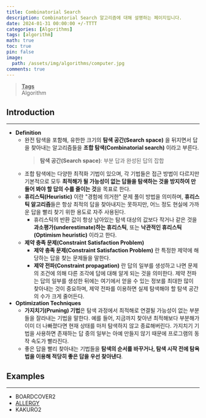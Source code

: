 ```yaml
---
title: Combinatorial Search
description: Combinatorial Search 알고리즘에 대해 설명하는 페이지입니다.
date: 2024-01-31 00:00:00 +/-TTTT
categories: [Algorithms]
tags: [algorithm]
math: true
toc: true
pin: false
image:
  path: /assets/img/algorithms/computer.jpg
comments: true
---
```


<blockquote class="prompt-info"><p><strong><u>Tags</u></strong> <br />
Algorithm</p></blockquote>

## Introduction

<hr />

- **Definition**
  - 완전 탐색을 포함해, 유한한 크기의 **탐색 공간(Search space)** 을 뒤지면서 답을 찾아내는 알고리즘들을 **조합 탐색(Combinatorial search)** 이라고 부른다.
    > **탐색 공간(Search space)**: 부분 답과 완성된 답의 잡합
  - 조합 탐색에는 다양한 최적화 기법이 있으며, 각 기법들은 접근 방법이 다르지만 기본적으로 모두 **최적해가 될 가능성이 없는 답들을 탐색하는 것을 방지하여 만들어 봐야 할 답의 수를 줄이는 것**을 목표로 한다.
  - **휴리스틱(Heuristic)** 이란 "경험에 의거한" 문제 풀이 방법을 의미하며, **휴리스틱 알고리즘**들은 항상 최적의 답을 찾아내지는 못하지만, 어느 정도 현실에 가까운 답을 빨리 찾기 위한 용도로 자주 사용된다.
    - 휴리스틱의 반환 값이 항상 남아있는 탐색 대상의 값보다 작거나 같은 것을 **과소평가(underestimate)하는 휴리스틱**, 또는 **낙관적인 휴리스틱(Optimism heuristic)** 이라고 한다.
  - **제약 충족 문제(Constraint Satisfaction Problem)**
    - **제약 충족 문제(Constraint Satisfaction Problem)** 란 특정한 제약에 해당하는 답을 찾는 문제들을 말한다.
    - **제약 전파(Constraint propagation)** 란 답의 일부를 생성하고 나면 문제의 조건에 의해 다른 조각에 답에 대해 알게 되는 것을 의미한다. 제약 전파는 답의 일부를 생성한 뒤에는 여기에서 얻을 수 있는 정보를 최대한 많이 찾아내는 것이 중요하며, 제약 전파를 이용하면 실제 탐색해야 할 탐색 공간의 수가 크게 줄어든다.
- **Optimization Techniques**
  - **가지치기(Pruning) 기법**은 탐색 과정에서 최적해로 연결될 가능성이 없는 부분들을 잘라내는 기법을 말한다. 예를 들어, 지금까지 찾아낸 최적해보다 부분해가 이미 더 나빠졌다면 현재 상태를 마저 탐색하지 않고 종료해버린다. 가지치기 기법을 사용하면 존재하는 답 중의 일부는 아예 만들지 않기 때문에 프로그램의 동작 속도가 빨라진다.
  - 좋은 답을 빨리 찾아내는 기법들을 **탐색의 순서를 바꾸거나, 탐색 시작 전에 탐욕법을 이용해 적당히 좋은 답을 우선 찾아낸다**.

## Examples

<hr />

- BOARDCOVER2
- <a href="https://github.com/HyunJinNo/Algorithm/blob/main/Combinatorial%20search/ALLERGY.java" target="_blank">ALLERGY</a>
- KAKURO2
